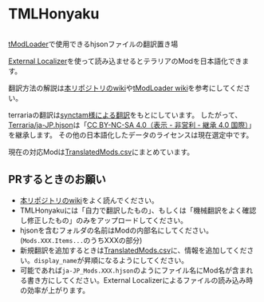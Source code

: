 # TMLHonyaku
<a target="_blank" href="https://discord.gg/ch2DVxf2jY"><img src="https://dcbadge.limes.pink/api/server/ch2DVxf2jY?style=flat" alt="" /></a>

[tModLoader](https://github.com/tModLoader/tModLoader)で使用できるhjsonファイルの翻訳置き場

[External Localizer](https://steamcommunity.com/sharedfiles/filedetails/?id=2986383249)を使って読み込ませるとテラリアのModを日本語化できます。


翻訳方法の解説は[本リポジトリのwiki](https://github.com/ExternalLocalizer/TMLHonyaku/wiki)や[tModLoader wiki](https://github.com/tModLoader/tModLoader/wiki/Localization)を参考にしてください。


terrariaの翻訳は[synctam様による翻訳](https://synctam.blogspot.com/2017/05/terraria_20.html)をもとにしています。
したがって、[Terraria/ja-JP.hjson](https://github.com/External-Localizer/TMLHonyaku/blob/main/Terraria/ja-JP.hjson)は「[CC BY-NC-SA 4.0（表示 - 非営利 - 継承 4.0 国際）](https://creativecommons.org/licenses/by-nc-sa/4.0/deed.ja)」を継承します。
その他の日本語化したデータのライセンスは現在選定中です。

現在の対応Modは[TranslatedMods.csv](https://github.com/External-Localizer/TMLHonyaku/blob/main/TranslatedMods.csv)にまとめています。

## PRするときのお願い
- [本リポジトリのwiki](https://github.com/ExternalLocalizer/TMLHonyaku/wiki)をよく読んでください。
- TMLHonyakuには「自力で翻訳したもの」、もしくは「機械翻訳をよく確認し修正したもの」のみをアップロードしてください。
- hjsonを含むフォルダの名前はModの内部名にしてください。(`Mods.XXX.Items...`のうちXXXの部分)
- 新規翻訳を追加するときは[TranslatedMods.csv](https://github.com/External-Localizer/TMLHonyaku/blob/main/TranslatedMods.csv)に、情報を追加してください。`display_name`が昇順になるようにしてください。
- 可能であれば`ja-JP_Mods.XXX.hjson`のようにファイル名にMod名が含まれる書き方にしてください。External Localizerによるファイルの読み込み時の効率が上がります。

